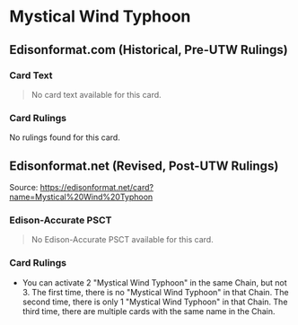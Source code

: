 # Mystical Wind Typhoon

## Edisonformat.com (Historical, Pre-UTW Rulings)

### Card Text

> No card text available for this card.

### Card Rulings

No rulings found for this card.

## Edisonformat.net (Revised, Post-UTW Rulings)

Source: https://edisonformat.net/card?name=Mystical%20Wind%20Typhoon

### Edison-Accurate PSCT

> No Edison-Accurate PSCT available for this card.

### Card Rulings

*   You can activate 2 "Mystical Wind Typhoon" in the same Chain, but not 3.
The first time, there is no "Mystical Wind Typhoon" in that Chain.
The second time, there is only 1 "Mystical Wind Typhoon" in that Chain.
The third time, there are multiple cards with the same name in the Chain.
            